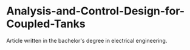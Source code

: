 # Analysis-and-Control-Design-for-Coupled-Tanks
Article written in the bachelor's degree in electrical engineering.
